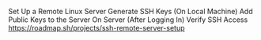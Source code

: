 Set Up a Remote Linux Server
Generate SSH Keys (On Local Machine)
Add Public Keys to the Server
On Server (After Logging In)
Verify SSH Access
https://roadmap.sh/projects/ssh-remote-server-setup

